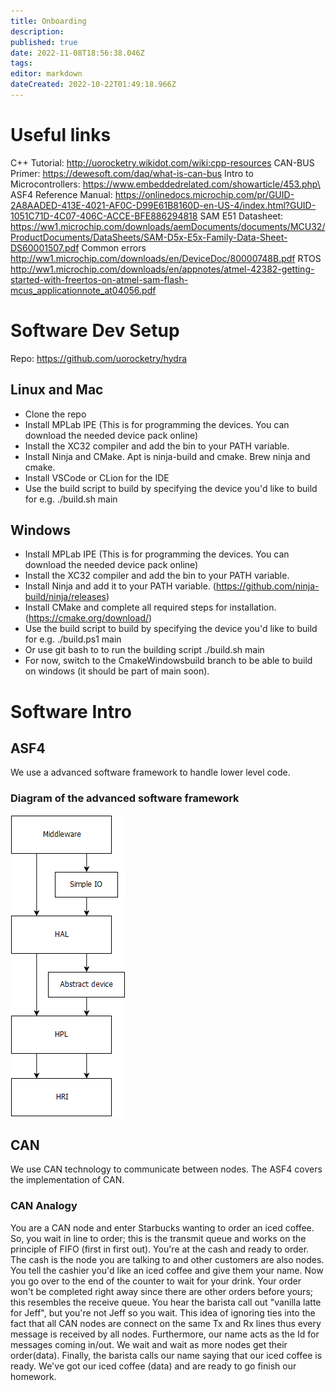 ```yaml
---
title: Onboarding
description: 
published: true
date: 2022-11-08T18:56:38.046Z
tags: 
editor: markdown
dateCreated: 2022-10-22T01:49:18.966Z
---
```


# Useful links

C++ Tutorial: http://uorocketry.wikidot.com/wiki:cpp-resources
CAN-BUS Primer: https://dewesoft.com/daq/what-is-can-bus
Intro to Microcontrollers: https://www.embeddedrelated.com/showarticle/453.php\
ASF4 Reference Manual: https://onlinedocs.microchip.com/pr/GUID-2A8AADED-413E-4021-AF0C-D99E61B8160D-en-US-4/index.html?GUID-1051C71D-4C07-406C-ACCE-BFE886294818
SAM E51 Datasheet: https://ww1.microchip.com/downloads/aemDocuments/documents/MCU32/ProductDocuments/DataSheets/SAM-D5x-E5x-Family-Data-Sheet-DS60001507.pdf
Common errors http://ww1.microchip.com/downloads/en/DeviceDoc/80000748B.pdf
RTOS http://ww1.microchip.com/downloads/en/appnotes/atmel-42382-getting-started-with-freertos-on-atmel-sam-flash-mcus_applicationnote_at04056.pdf

# Software Dev Setup
Repo: https://github.com/uorocketry/hydra

## Linux and Mac
- Clone the repo
- Install MPLab IPE (This is for programming the devices. You can download the needed device pack online)
- Install the XC32 compiler and add the bin to your PATH variable.
- Install Ninja and CMake. Apt is ninja-build and cmake. Brew ninja and cmake.
- Install VSCode or CLion for the IDE
- Use the build script to build by specifying the device you'd like to build for e.g. ./build.sh main
## Windows
- Install MPLab IPE (This is for programming the devices. You can download the needed device pack online)
- Install the XC32 compiler and add the bin to your PATH variable.
- Install Ninja and add it to your PATH variable. (https://github.com/ninja-build/ninja/releases)
- Install CMake and complete all required steps for installation. (https://cmake.org/download/)
- Use the build script to build by specifying the device you'd like to build for e.g. ./build.ps1 main
- Or use git bash to to run the building script ./build.sh main
- For now, switch to the CmakeWindowsbuild branch to be able to build on windows (it should be part of main soon). 

# Software Intro
## ASF4
We use a advanced software framework to handle lower level code.  
### Diagram of the advanced software framework
![asf4.png](/asf4.png)

## CAN
We use CAN technology to communicate between nodes. 
The ASF4 covers the implementation of CAN. 
### CAN Analogy
You are a CAN node and enter Starbucks wanting to order an iced coffee. 
So, you wait in line to order; this is the transmit queue and works 
on the principle of FIFO (first in first out). You're at the cash and ready to order.
The cash is the node you are talking to and other customers are also nodes. 
You tell the cashier you'd like an iced coffee and give them your name. 
Now you go over to the end of the counter to wait for your drink. 
Your order won't be completed right away since there are other orders before yours; this
resembles the receive queue. You hear the barista call out "vanilla latte for Jeff", but 
you're not Jeff so you wait. This idea of ignoring ties into the fact that all CAN nodes
are connect on the same Tx and Rx lines thus every message is received by all nodes.
Furthermore, our name acts as the Id for messages coming in/out. We wait and wait as 
more nodes get their order(data). Finally, the barista calls our name saying that our 
iced coffee is ready. We've got our iced coffee (data) and are ready to go finish our homework.